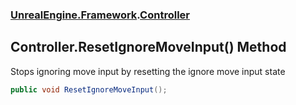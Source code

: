 ### [UnrealEngine.Framework](./UnrealEngine-Framework.md 'UnrealEngine.Framework').[Controller](./UnrealEngine-Framework-Controller.md 'UnrealEngine.Framework.Controller')
## Controller.ResetIgnoreMoveInput() Method
Stops ignoring move input by resetting the ignore move input state  
```csharp
public void ResetIgnoreMoveInput();
```
